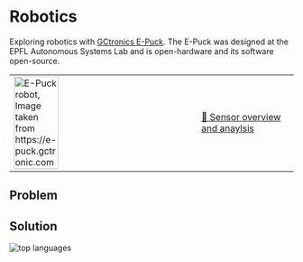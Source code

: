 # Robotics #
Exploring robotics with [GCtronics E-Puck](https://www.epfl.ch/labs/mobots/robots-technologies/e-puck2).
The E-Puck was designed at the EPFL Autonomous Systems Lab and is open-hardware and its software open-source.

<table>
  <tr>
    <td><img src="https://github.com/oliolioli/Robotics/assets/4264535/20e8ebbf-b4f4-4f52-a3ea-d492a5e463fd" alt="E-Puck robot, Image taken from https://e-puck.gctronic.com" width="50%" height="50%">
</td><td><a href="https://github.com/oliolioli/Robotics/blob/main/Sensors.md">🚩 Sensor overview and anaylsis</a></td>
  </tr>
</table>



## Problem ##


## Solution ##



<img alt="top languages" src="https://github-readme-stats.vercel.app/api/top-langs/?username=oliolioli&layout=compact">
